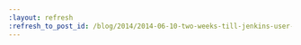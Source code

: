 ```yaml
---
:layout: refresh
:refresh_to_post_id: /blog/2014/2014-06-10-two-weeks-till-jenkins-user-conference-berlin
---
```

